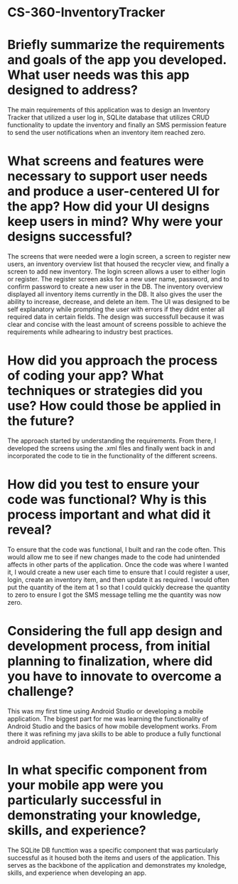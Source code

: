 # CS-360-InventoryTracker

# Briefly summarize the requirements and goals of the app you developed. What user needs was this app designed to address?
The main requirements of this application was to design an Inventory Tracker that utilized a user log in, SQLite database that utilizes CRUD functionality to update the inventory and finally an SMS permission feature to send the user notifications when an inventory item reached zero.

# What screens and features were necessary to support user needs and produce a user-centered UI for the app? How did your UI designs keep users in mind? Why were your designs successful?
The screens that were needed were a login screen, a screen to register new users, an inventory overview list that housed the recycler view, and finally a screen to add new inventory.  The login screen allows a user to either login or register.  The register screen asks for a new user name, password, and to confirm password to create a new user in the DB.  The inventory overview displayed all inventory items currently in the DB.  It also gives the user the ability to increase, decrease, and delete an item.  The UI was designed to be self explanatory while prompting the user with errors if they didnt enter all required data in certain fields.  The design was successfull because it was clear and concise with the least amount of screens possible to achieve the requirements while adhearing to industry best practices.

# How did you approach the process of coding your app? What techniques or strategies did you use? How could those be applied in the future?
The approach started by understanding the requirements.  From there, I developed the screens using the .xml files and finally went back in and incorporated the code to tie in the functionality of the different screens.  

# How did you test to ensure your code was functional? Why is this process important and what did it reveal?
To ensure that the code was functional, I built and ran the code often.  This would allow me to see if new changes made to the code had unintended affects in other parts of the application.  Once the code was where I wanted it, I would create a new user each time to ensure that I could register a user, login, create an inventory item, and then update it as required.  I would often put the quantity of the item at 1 so that I could quickly decrease the quantity to zero to ensure I got the SMS message telling me the quantity was now zero.

# Considering the full app design and development process, from initial planning to finalization, where did you have to innovate to overcome a challenge?
This was my first time using Android Studio or developing a mobile application.  The biggest part for me was learning the functionality of Android Studio and the basics of how mobile development works.  From there it was refining my java skills to be able to produce a fully functional android application.

# In what specific component from your mobile app were you particularly successful in demonstrating your knowledge, skills, and experience?
The SQLite DB functtion was a specific component that was particularly successful as it housed both the items and users of the application.  This serves as the backbone of the application and demonstrates my knoledge, skills, and experience when developing an app.
